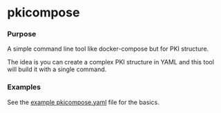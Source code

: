 # pkicompose

### Purpose

A simple command line tool like docker-compose but for PKI structure.

The idea is you can create a complex PKI structure in YAML and this tool will build it with a single command.

### Examples

See the [example pkicompose.yaml](pkicompose.yaml) file for the basics.
